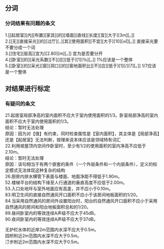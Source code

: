 ## 分词
### 分词结果有问题的条文
1.[[起居室][内][布置][家具][的][墙面][直线][长度][宜][大于][3m][。]]  
2.[[无][直接采光][的][过厅][，][其][使用面积][不宜][大于][10][㎡][。]] 直接采光要不要分成一个词  
3.[[住宅][层高][宜为][2.80][m][。]] 宜为是否要分开  
4.[[卧室][的][采光系数][不][应][低于][1][％][。]] 1%应该是一个整体  
5.[[卧室][的][采光][窗][洞口][的][窗地面积比][不][应][低于][1][/][7][。]] 1/7应该是一个整体  

## 对结果进行标定
### 有疑问的条文
21.起居室局部净高的室内面积不应大于室内使用面积的1/3。卧室局部净高的室内面积不应大于室内使用面积的1/3。  
	结论：暂时无法处理  
	原因：因为对【值】有约束，同时检查属性是【室内面积】，其主体是【局部净高】还是【起居室】无法判断，按理来说本体应该是领域特有词汇  
22.利用坡屋顶内空间作卧室时，至少有1/2的使用面积的室内净高不应低于2.10m。  
	结论：暂时无法处理  
	原因：该句相当于有两个嵌套的条件（一个外层条件和一个内层条件），定义的标定模式无法体现这种复杂的结构  
26.厨房内排水横管下表面与楼面、地面净距不得低于1.90m。  
52.楼梯平台的结构下缘至人行通道的垂直高度不应低于2.00m。  
53.入口处地坪与室外地面应有高差，并不应小于0.10m。  
83.明卫生间的直接自然通风开口面积不应小于该房间地板面积的1/20。  
84.当采用自然通风的房间外设置阳台时，阳台的自然通风开口面积不应小于采用自然通风的房间和阳台地板面积总和的1/20。  
89.昼间卧室内的等效连续A声级不应大于45dB。  
90.夜间卧室内的等效连续A声级不应大于37dB。  

无护栏水体的近岸2m范围内水深不应大于0.5m。  
园桥附近2m范围内水深不应大于0.5m。  
汀步附近2m范围内水深不应大于0.5m。 